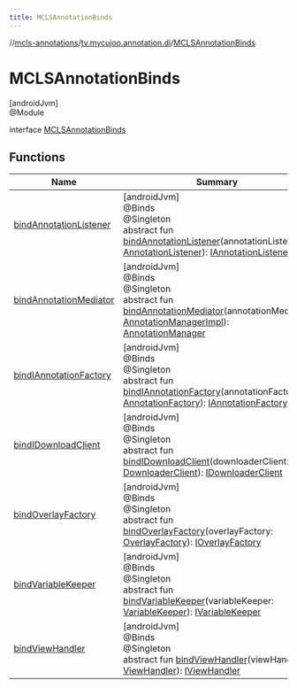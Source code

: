 ```yaml
---
title: MCLSAnnotationBinds
---
```

//[mcls-annotations](../../../index.html)/[tv.mycujoo.annotation.di](../index.html)/[MCLSAnnotationBinds](index.html)



# MCLSAnnotationBinds



[androidJvm]\
@Module



interface [MCLSAnnotationBinds](index.html)



## Functions


| Name | Summary |
|---|---|
| [bindAnnotationListener](bind-annotation-listener.html) | [androidJvm]<br>@Binds<br>@Singleton<br>abstract fun [bindAnnotationListener](bind-annotation-listener.html)(annotationListener: [AnnotationListener](../../tv.mycujoo.annotation.core/-annotation-listener/index.html)): [IAnnotationListener](../../tv.mycujoo.annotation.core/-i-annotation-listener/index.html) |
| [bindAnnotationMediator](bind-annotation-mediator.html) | [androidJvm]<br>@Binds<br>@Singleton<br>abstract fun [bindAnnotationMediator](bind-annotation-mediator.html)(annotationMediator: [AnnotationManagerImpl](../../tv.mycujoo.annotation.mediator/-annotation-manager-impl/index.html)): [AnnotationManager](../../tv.mycujoo.annotation.mediator/-annotation-manager/index.html) |
| [bindIAnnotationFactory](bind-i-annotation-factory.html) | [androidJvm]<br>@Binds<br>@Singleton<br>abstract fun [bindIAnnotationFactory](bind-i-annotation-factory.html)(annotationFactory: [AnnotationFactory](../../tv.mycujoo.annotation.core/-annotation-factory/index.html)): [IAnnotationFactory](../../tv.mycujoo.annotation.core/-i-annotation-factory/index.html) |
| [bindIDownloadClient](bind-i-download-client.html) | [androidJvm]<br>@Binds<br>@Singleton<br>abstract fun [bindIDownloadClient](bind-i-download-client.html)(downloaderClient: [DownloaderClient](../../tv.mycujoo.annotation.helper/-downloader-client/index.html)): [IDownloaderClient](../../tv.mycujoo.annotation.helper/-i-downloader-client/index.html) |
| [bindOverlayFactory](bind-overlay-factory.html) | [androidJvm]<br>@Binds<br>@Singleton<br>abstract fun [bindOverlayFactory](bind-overlay-factory.html)(overlayFactory: [OverlayFactory](../../tv.mycujoo.annotation.helper/-overlay-factory/index.html)): [IOverlayFactory](../../tv.mycujoo.annotation.helper/-i-overlay-factory/index.html) |
| [bindVariableKeeper](bind-variable-keeper.html) | [androidJvm]<br>@Binds<br>@Singleton<br>abstract fun [bindVariableKeeper](bind-variable-keeper.html)(variableKeeper: [VariableKeeper](../../tv.mycujoo.annotation.manager/-variable-keeper/index.html)): [IVariableKeeper](../../tv.mycujoo.annotation.manager/-i-variable-keeper/index.html) |
| [bindViewHandler](bind-view-handler.html) | [androidJvm]<br>@Binds<br>@Singleton<br>abstract fun [bindViewHandler](bind-view-handler.html)(viewHandler: [ViewHandler](../../tv.mycujoo.annotation.manager/-view-handler/index.html)): [IViewHandler](../../tv.mycujoo.annotation.helper/-i-view-handler/index.html) |

